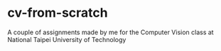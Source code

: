 # cv-from-scratch
A couple of assignments made by me for the Computer Vision class at National Taipei University of Technology
